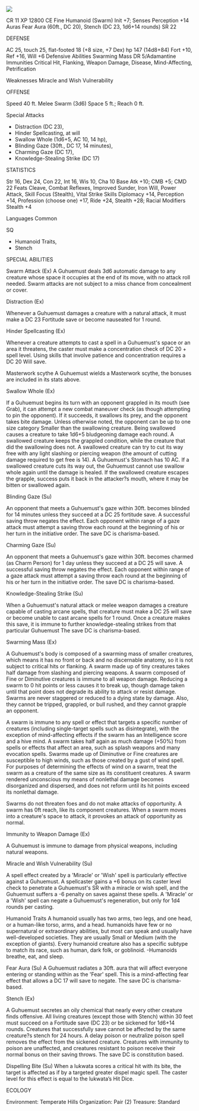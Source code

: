 ![](https://i.imgur.com/IN3476x.jpeg)

 CR 11
XP 12800
CE Fine Humanoid (Swarm)
Init +7; Senses  Perception +14
Auras Fear Aura (60ft., DC 20), Stench (DC 23, 1d6+14 rounds) SR 22

DEFENSE

AC 25, touch 25, flat-footed 18 (+8 size, +7 Dex)
hp 147 (14d8+84)
Fort +10, Ref +16, Will +6
Defensive Abilities Swarming Mass
DR 5/Adamantine Immunities Critical Hit, Flanking, Weapon Damage, Disease, Mind-Affecting, Petrification 

Weaknesses Miracle and Wish Vulnerability

OFFENSE

Speed 40 ft.
Melee Swarm (3d6)
Space 5 ft.; Reach 0 ft.

 Special Attacks  

* Distraction (DC 23), 
* Hinder Spellcasting, at will 
* Swallow Whole (1d6+5, AC 10, 14 hp), 
* Blinding Gaze (30ft., DC 17, 14 minutes), 
* Charming Gaze (DC 17), 
* Knowledge-Stealing Strike (DC 17)

STATISTICS

Str 16, Dex 24, Con 22, Int 16, Wis 10, Cha 10
Base Atk +10; CMB +5; CMD 22
Feats Cleave, Combat Reflexes, Improved Sunder, Iron Will, Power Attack, Skill Focus (Stealth), Vital Strike
Skills Diplomacy +14, Perception +14, Profession (choose one) +17, Ride +24, Stealth +28; Racial Modifiers Stealth +4

Languages Common

SQ 

* Humanoid Traits, 
* Stench

SPECIAL ABILITIES

Swarm Attack (Ex) 
 A Guhuemust deals 3d6 automatic damage to any creature whose space it occupies at the end of its move, with no attack roll needed.  Swarm attacks are not subject to a miss chance from concealment or cover.

Distraction (Ex) 

 Whenever a Guhuemust damages a creature with a natural attack, it must make a DC 23 Fortitude save or become nauseated for 1 round.

Hinder Spellcasting (Ex) 

 Whenever a creature attempts to cast a spell in a Guhuemust's space or an area it threatens, the caster must make a concentration check of DC 20 + spell level.  Using skills that involve patience and concentration requires a DC 20 Will save.

Masterwork scythe
A Guhuemust wields a Masterwork scythe, the bonuses are included in its stats above.

Swallow Whole (Ex) 

 If a Guhuemust begins its turn with an opponent grappled in its mouth (see Grab), it can attempt a new combat maneuver check (as though attempting to pin the opponent). If it succeeds, it swallows its prey, and the opponent takes bite damage. Unless otherwise noted, the opponent can be up to one size category Smaller than the swallowing creature. Being swallowed causes a creature to take 1d6+5 bludgeoning damage each round.  A swallowed creature keeps the grappled condition, while the creature that did the swallowing does not. A swallowed creature can try to cut its way free with any light slashing or piercing weapon (the amount of cutting damage required to get free is 14).  A Guhuemust's Stomach has 10 AC.  If a swallowed creature cuts its way out, the Guhuemust cannot use swallow whole again until the damage is healed. If the swallowed creature escapes the grapple, success puts it back in the attacker?s mouth, where it may be bitten or swallowed again.

Blinding Gaze (Su) 

 An opponent that meets a Guhuemust's gaze within 30ft. becomes blinded for 14 minutes unless they succeed at a DC 25 fortitude save. A successful saving throw negates the effect. Each opponent within range of a gaze attack must attempt a saving throw each round at the beginning of his or her turn in the initiative order.  The save DC is charisma-based.

Charming Gaze (Su) 

 An opponent that meets a Guhuemust's gaze within 30ft. becomes charmed (as Charm Person) for 1 day unless they succeed at a DC 25 will save. A successful saving throw negates the effect. Each opponent within range of a gaze attack must attempt a saving throw each round at the beginning of his or her turn in the initiative order.  The save DC is charisma-based.

Knowledge-Stealing Strike (Su) 

 When a Guhuemust's natural attack or melee weapon damages a creature capable of casting arcane spells, that creature must make a DC 25 will save or become unable to cast arcane spells for 1 round. Once a creature makes this save, it is immune to further knowledge-stealing strikes from that particular Guhuemust The save DC is charisma-based.

Swarming Mass (Ex) 

 A Guhuemust's body is composed of a swarming mass of smaller creatures, which means it has no front or back and no discernable anatomy, so it is not subject to critical hits or flanking.  A swarm made up of tiny creatures takes half damage from slashing and piercing weapons.  A swarm composed of Fine or Diminutive creatures is immune to all weapon damage.  Reducing a swarm to 0 hit points or less causes it to break up, though damage taken until that point does not degrade its ability to attack or resist damage. Swarms are never staggered or reduced to a dying state by damage.  Also, they cannot be tripped, grappled, or bull rushed, and they cannot grapple an opponent.
 
A swarm is immune to any spell or effect that targets a specific number of creatures (including single-target spells such as disintegrate), with the exception of mind-affecting effects if the swarm has an Intelligence score and a hive mind.  A swarm takes half again as much damage (+50%) from spells or effects that affect an area, such as splash weapons and many evocation spells. Swarms made up of Diminutive or Fine creatures are susceptible to high winds, such as those created by a gust of wind spell.  For purposes of determining the effects of wind on a swarm, treat the swarm as a creature of the same size as its constituent creatures.  A swarm rendered unconscious my means of nonlethal damage becomes disorganized and dispersed, and does not reform until its hit points exceed its nonlethal damage.

Swarms do not threaten foes and do not make attacks of opportunity.  A swarm has 0ft reach, like its component creatures.  When a swarm moves into a creature's space to attack, it provokes an attack of opportunity as normal.

Immunity to Weapon Damage (Ex)

A Guhuemust is immune to damage from physical weapons, including natural weapons.

Miracle and Wish Vulnerability (Su) 

 A spell effect created by a 'Miracle' or 'Wish' spell is particularly effective against a Guhuemust.  A spellcaster gains a +6 bonus on its caster level check to penetrate a Guhuemust's SR with a miracle or wish spell, and the Guhuemust suffers a -6 penalty on saves against these spells.  A 'Miracle' or a 'Wish' spell can negate a Guhuemust's regeneration, but only for 1d4 rounds per casting.

Humanoid Traits
A humanoid usually has two arms, two legs, and one head, or a human-like torso, arms, and a head. humanoids have few or no supernatural or extraordinary abilities, but most can speak and usually have well-developed societies. They are usually Small or Medium (with the exception of giants). Every humanoid creature also has a specific subtype to match its race, such as human, dark folk, or goblinoid.
-Humanoids breathe, eat, and sleep.

Fear Aura (Su) 
 A Guhuemust radiates a 30ft. aura that will affect everyone entering or standing within as the 'Fear' spell.  This is a mind-affecting fear effect that allows a DC 17 will save to negate.   The save DC is charisma-based.

Stench (Ex) 

 A Guhuemust secretes an oily chemical that nearly every other creature finds offensive. All living creatures (except those with Stench) within 30 feet must succeed on a Fortitude save (DC 23) or be sickened for 1d6+14 rounds. Creatures that successfully save cannot be affected by the same creature?s stench for 24 hours. A delay poison or neutralize poison spell removes the effect from the sickened creature. Creatures with immunity to poison are unaffected, and creatures resistant to poison receive their normal bonus on their saving throws.  The save DC is constitution based.

Dispelling Bite (Su) When a lukwata scores a critical hit with its bite, the target is affected as if by a targeted greater dispel magic spell. The caster level for this effect is equal to the lukwata’s Hit Dice.

ECOLOGY

Environment: Temperate Hills
Organization: Pair (2)
Treasure: Standard


